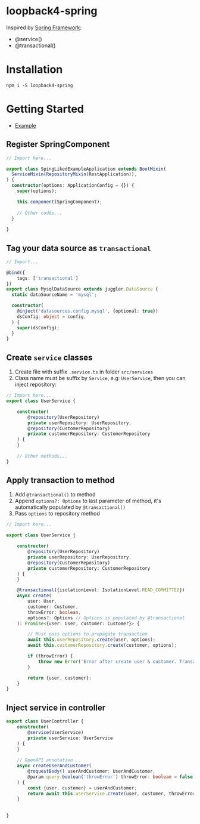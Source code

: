 # loopback4-spring
Inspired by [Spring Framework](https://spring.io/):

* @service()
* @transactional()

# Installation

```
npm i -S loopback4-spring
```

# Getting Started

* [Example](./example)

## Register SpringComponent
```typescript
// Import here...

export class SpingLikedExampleApplication extends BootMixin(
  ServiceMixin(RepositoryMixin(RestApplication)),
) {
  constructor(options: ApplicationConfig = {}) {
    super(options);

    this.component(SpringComponent);
    
    // Other codes...
  }
  
}
```

## Tag your data source as `transactional`
```typescript
// Import...

@bind({
    tags: ['transactional']
})
export class MysqlDataSource extends juggler.DataSource {
  static dataSourceName = 'mysql';

  constructor(
    @inject('datasources.config.mysql', {optional: true})
    dsConfig: object = config,
  ) {
    super(dsConfig);
  }
}
```

## Create `service` classes
1. Create file with suffix `.service.ts` in folder `src/services`
2. Class name must be suffix by `Service`, e.g: `UserService`, then you can inject repository:

```typescript
// Import here...
export class UserService {

    constructor(
        @repository(UserRepository)
        private userRepository: UserRepository,
        @repository(CustomerRepository)
        private customerRepository: CustomerRepository
    ) {
    }
    
    // Other methods...
}
```

## Apply transaction to method

1. Add `@transactional()` to method
2. Append `options?: Options` to last parameter of method, it's automatically populated by `@transactional()`
3. Pass `options` to repository method

```typescript
// Import here...

export class UserService {

    constructor(
        @repository(UserRepository)
        private userRepository: UserRepository,
        @repository(CustomerRepository)
        private customerRepository: CustomerRepository
    ) {
    }

    @transactional({isolationLevel: IsolationLevel.READ_COMMITTED})
    async create(
        user: User,
        customer: Customer,
        throwError: boolean,
        options?: Options // Options is populated by @transactional
    ): Promise<{user: User, customer: Customer}> {

        // Must pass options to propagate transaction
        await this.userRepository.create(user, options);
        await this.customerRepository.create(customer, options);

        if (throwError) {
            throw new Error('Error after create user & customer. Transaction is rollback.')
        }

        return {user, customer};
    }
}

```

## Inject service in controller
```typescript
export class UserController {
    constructor(
        @service(UserService)
        private userService: UserService
    ) {
    }
    
    // OpenAPI annotation...
    async createUserAndCustomer(
        @requestBody() userAndCustomer: UserAndCustomer,
        @param.query.boolean('throwError') throwError: boolean = false
    ) {
        const {user, customer} = userAndCustomer;
        return await this.userService.create(user, customer, throwError);
    }
 
    
}
```
